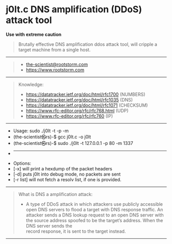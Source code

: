 # j0lt.c DNS amplification (DDoS) attack tool
  **Use with extreme caution**
  > Brutally effective DNS amplification ddos attack tool, 
  > will cripple a target machine from a single host.
 ------------------------------------------------------------
 > * the-scientist@rootstorm.com
 > * https://www.rootstorm.com
 ------------------------------------------------------------
 > Knowledge:
 > * https://datatracker.ietf.org/doc/html/rfc1700    (NUMBERS)
 > * https://datatracker.ietf.org/doc/html/rfc1035    (DNS)
 > * https://datatracker.ietf.org/doc/html/rfc1071    (CHECKSUM)
 > * https://www.rfc-editor.org/rfc/rfc768.html       (UDP)
 > * https://www.rfc-editor.org/rfc/rfc760            (IP)
 ------------------------------------------------------------
 * Usage: sudo ./j0lt -t <target> -p <port> -m <magnitude>
 * (the-scientist㉿rs)-$ gcc j0lt.c -o j0lt
 * (the-scientist㉿rs)-$ sudo ./j0lt -t 127.0.0.1 -p 80 -m 1337
 * ------------------------------------------------------------
 * Options:
 * [-x] will print a hexdump of the packet headers
 * [-d] puts j0lt into debug mode, no packets are sent
 * [-r list] will not fetch a resolv list, if one is provided.
 ------------------------------------------------------------
 > What is DNS a amplification attack:
 > * A type of DDoS attack in which attackers use publicly
 > accessible open DNS servers to flood a target with DNS
 > response traffic. An attacker sends a DNS lookup request
 > to an open DNS server with the source address spoofed to
 > be the target’s address. When the DNS server sends the  
 > record response, it is sent to the target instead.
 ------------------------------------------------------------
